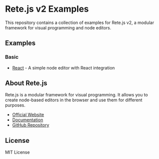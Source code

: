 # Rete.js v2 Examples

This repository contains a collection of examples for Rete.js v2, a modular framework for visual programming and node editors.

## Examples

### Basic

- [React](./basic/react) - A simple node editor with React integration

## About Rete.js

Rete.js is a modular framework for visual programming. It allows you to create node-based editors in the browser and use them for different purposes.

- [Official Website](https://retejs.org/)
- [Documentation](https://retejs.org/docs)
- [GitHub Repository](https://github.com/retejs/rete)

## License

MIT License